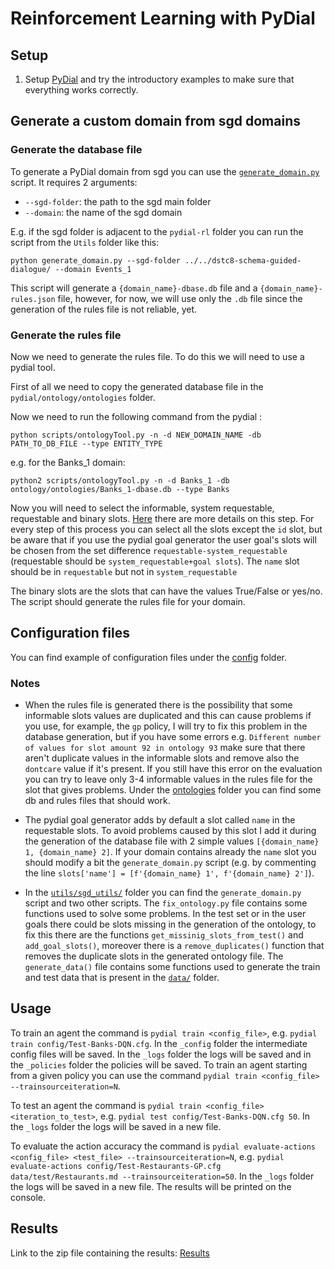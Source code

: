# Reinforcement Learning with PyDial

## Setup
1. Setup [PyDial](https://pydial.cs.hhu.de/tutorials/Introduction%20to%20PyDial.html#first-bullet) and try the introductory examples to make sure that everything works correctly.

## Generate a custom domain from sgd domains
### Generate the database file
To generate a PyDial domain from sgd you can use the [`generate_domain.py`](utils/sgd_utils/generate_domain.py) script. It requires 2 arguments: 

* `--sgd-folder`: the path to the sgd main folder 
* `--domain`: the name of the sgd domain

E.g. if the sgd folder is adjacent to the `pydial-rl` folder you can run the script from the `Utils` folder like this:

`python generate_domain.py --sgd-folder ../../dstc8-schema-guided-dialogue/ --domain Events_1`

This script will generate a `{domain_name}-dbase.db` file and a `{domain_name}-rules.json` file, however, for now, we will use only the `.db` file since the generation of the rules file is not reliable, yet.

### Generate the rules file
Now we need to generate the rules file. To do this we will need to use a pydial tool.

First of all we need to copy the generated database file in the `pydial/ontology/ontologies` folder.

Now we need to run the following command from the pydial :

`python scripts/ontologyTool.py -n -d NEW_DOMAIN_NAME -db PATH_TO_DB_FILE --type ENTITY_TYPE` 

e.g. for the Banks_1 domain:

`python2 scripts/ontologyTool.py -n -d Banks_1 -db ontology/ontologies/Banks_1-dbase.db --type Banks`

Now you will need to select the informable, system requestable, requestable and binary slots. [Here](https://pydial.cs.hhu.de/tutorials/How%20to%20add%20a%20new%20domain.html) there are more details on this step. For every step of this process you can select all the slots except the `id` slot, but be aware that if you use the pydial goal generator the user goal's slots will be chosen from the set difference `requestable-system_requestable` (requestable should be `system_requestable+goal slots`). The `name` slot should be in `requestable` but not in `system_requestable`

The binary slots are the slots that can have the values True/False or yes/no. The script should generate the rules file for your domain.

## Configuration files
You can find example of configuration files under the [config](config/) folder.

### Notes
* When the rules file is generated there is the possibility that some informable slots values are duplicated and this can cause problems if you use, for example, the `gp` policy, I will try to fix this problem in the database generation, but if you have some errors e.g. `Different number of values for slot amount 92 in ontology 93` make sure that there aren't duplicate values in the informable slots and remove also the `dontcare` value if it's present. If you still have this error on the evaluation you can try to leave only 3-4 informable values in the rules file for the slot that gives problems.
Under the [ontologies](ontology/ontologies/) folder you can find some db and rules files that should work.

* The pydial goal generator adds by default a slot called `name` in the requestable slots. To avoid problems caused by this slot I add it during the generation of the database file with 2 simple values `[{domain_name} 1, {domain_name} 2]`. If your domain contains already the `name` slot you should modify a bit the `generate_domain.py` script (e.g. by commenting the line `slots['name'] = [f'{domain_name} 1', f'{domain_name} 2']`).

* In the [`utils/sgd_utils/`](utils/sgd_utils/) folder you can find the `generate_domain.py` script and two other scripts. The `fix_ontology.py` file contains some functions used to solve some problems. In the test set  or in the user goals there could be slots missing in the generation of the ontology, to fix this there are the functions `get_missinig_slots_from_test()` and `add_goal_slots()`, moreover there is a `remove_duplicates()` function that removes the duplicate slots in the generated ontology file. The `generate_data()` file contains some functions used to generate the train and test data that is present in the [`data/`](data/) folder.

## Usage
To train an agent the command is `pydial train <config_file>`, e.g. `pydial train config/Test-Banks-DQN.cfg`. In the `_config` folder the intermediate config files will be saved. In the `_logs` folder the logs will be saved and in the `_policies` folder the policies will be saved. To train an agent starting from a given policy you can use the command `pydial train <config_file> --trainsourceiteration=N`.

To test an agent the command is `pydial train <config_file> <iteration_to_test>`, e.g. `pydial test config/Test-Banks-DQN.cfg 50`. In the `_logs` folder the logs will be saved in a new file.

To evaluate the action accuracy the command is `pydial evaluate-actions <config_file> <test_file> --trainsourceiteration=N`, e.g. `pydial evaluate-actions config/Test-Restaurants-GP.cfg data/test/Restaurants.md --trainsourceiteration=50`. In the `_logs` folder the logs will be saved in a new file. The results will be printed on the console.

## Results
Link to the zip file containing the results: [Results](https://drive.google.com/file/d/1uxEdwYMT8gbmOoQI7nl-JMyl5l00eIru/view?usp=sharing)